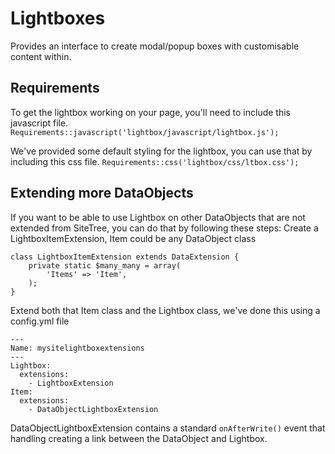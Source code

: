 # Lightboxes

Provides an interface to create modal/popup boxes with customisable content within.

## Requirements

To get the lightbox working on your page, you'll need to include this javascript file.
```Requirements::javascript('lightbox/javascript/lightbox.js');```

We've provided some default styling for the lightbox, you can use that by including this css file.
```Requirements::css('lightbox/css/ltbox.css');```

## Extending more DataObjects
If you want to be able to use Lightbox on other DataObjects that are not extended from SiteTree, you can do that by following these steps:
Create a LightboxItemExtension, Item could be any DataObject class
```
class LightboxItemExtension extends DataExtension {
	private static $many_many = array(
		'Items' => 'Item',
	);
}
```

Extend both that Item class and the Lightbox class, we've done this using a config.yml file
```
---
Name: mysitelightboxextensions
---
Lightbox:
  extensions:
    - LightboxExtension
Item:
  extensions:
    - DataObjectLightboxExtension
```

DataObjectLightboxExtension contains a standard `onAfterWrite()` event that handling creating a link between the DataObject and Lightbox.